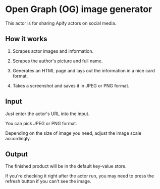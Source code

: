 # Open Graph (OG) image generator

This actor is for sharing Apify actors on social media. 

## How it works

1. Scrapes actor images and information.

2. Scrapes the author's picture and full name. 

3. Generates an HTML page and lays out the information in a nice card format.

4. Takes a screenshot and saves it in JPEG or PNG format.

## Input 

Just enter the actor's URL into the input.

You can pick JPEG or PNG format.

Depending on the size of image you need, adjust the image scale accordingly.

## Output

The finished product will be in the default key-value store. 

If you're checking it right after the actor run, you may need to press the refresh button if you can't see the image.
